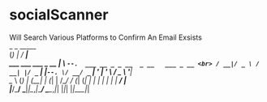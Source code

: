 # socialScanner<br>
Will Search Various Platforms to Confirm An Email Exsists<br>
                _       _ _____                                 <br>
               (_)     | /  ___|                                <br>
 ___  ___   ___ _  __ _| \ `--.  ___ __ _ _ __  _ __   ___ _ __ <br>
/ __|/ _ \ / __| |/ _` | |`--. \/ __/ _` | '_ \| '_ \ / _ \ '__|<br>
\__ \ (_) | (__| | (_| | /\__/ / (_| (_| | | | | | | |  __/ |   <br>
|___/\___/ \___|_|\__,_|_\____/ \___\__,_|_| |_|_| |_|\___|_|   <br>
                                                                <br>
                                                                
